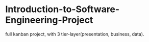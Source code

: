 # Introduction-to-Software-Engineering-Project
full kanban project, with 3 tier-layer(presentation, business, data).

